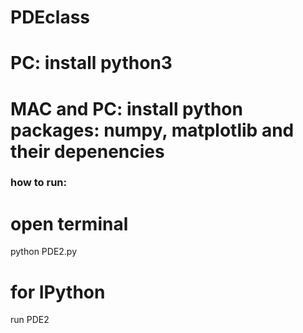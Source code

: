 # PDEclass
# PC: install python3 
# MAC and PC: install python packages: numpy, matplotlib and their depenencies
### how to run:
# open terminal
python PDE2.py
# for IPython
run PDE2
